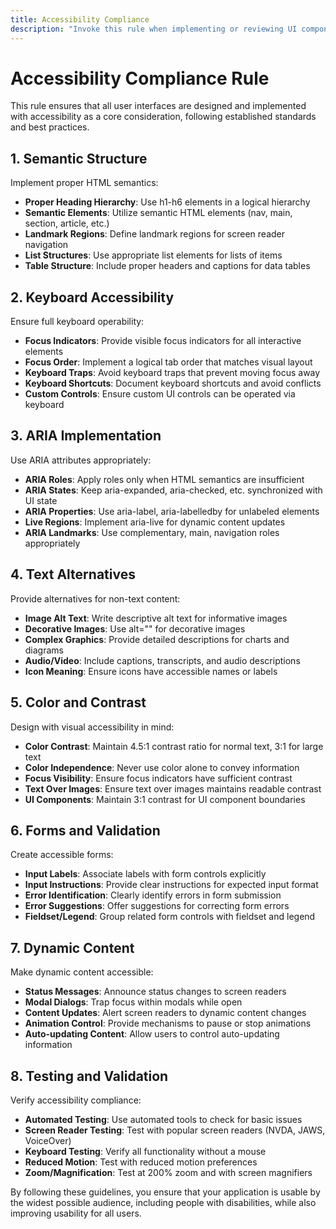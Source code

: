 ```yaml
---
title: Accessibility Compliance
description: "Invoke this rule when implementing or reviewing UI components to ensure accessibility compliance. It provides comprehensive guidelines for creating accessible interfaces that work for all users, regardless of abilities or assistive technologies."
---
```


# Accessibility Compliance Rule

This rule ensures that all user interfaces are designed and implemented with accessibility as a core consideration, following established standards and best practices.

## 1. Semantic Structure

Implement proper HTML semantics:

- **Proper Heading Hierarchy**: Use h1-h6 elements in a logical hierarchy
- **Semantic Elements**: Utilize semantic HTML elements (nav, main, section, article, etc.)
- **Landmark Regions**: Define landmark regions for screen reader navigation
- **List Structures**: Use appropriate list elements for lists of items
- **Table Structure**: Include proper headers and captions for data tables

## 2. Keyboard Accessibility

Ensure full keyboard operability:

- **Focus Indicators**: Provide visible focus indicators for all interactive elements
- **Focus Order**: Implement a logical tab order that matches visual layout
- **Keyboard Traps**: Avoid keyboard traps that prevent moving focus away
- **Keyboard Shortcuts**: Document keyboard shortcuts and avoid conflicts
- **Custom Controls**: Ensure custom UI controls can be operated via keyboard

## 3. ARIA Implementation

Use ARIA attributes appropriately:

- **ARIA Roles**: Apply roles only when HTML semantics are insufficient
- **ARIA States**: Keep aria-expanded, aria-checked, etc. synchronized with UI state
- **ARIA Properties**: Use aria-label, aria-labelledby for unlabeled elements
- **Live Regions**: Implement aria-live for dynamic content updates
- **ARIA Landmarks**: Use complementary, main, navigation roles appropriately

## 4. Text Alternatives

Provide alternatives for non-text content:

- **Image Alt Text**: Write descriptive alt text for informative images
- **Decorative Images**: Use alt="" for decorative images
- **Complex Graphics**: Provide detailed descriptions for charts and diagrams
- **Audio/Video**: Include captions, transcripts, and audio descriptions
- **Icon Meaning**: Ensure icons have accessible names or labels

## 5. Color and Contrast

Design with visual accessibility in mind:

- **Color Contrast**: Maintain 4.5:1 contrast ratio for normal text, 3:1 for large text
- **Color Independence**: Never use color alone to convey information
- **Focus Visibility**: Ensure focus indicators have sufficient contrast
- **Text Over Images**: Ensure text over images maintains readable contrast
- **UI Components**: Maintain 3:1 contrast for UI component boundaries

## 6. Forms and Validation

Create accessible forms:

- **Input Labels**: Associate labels with form controls explicitly
- **Input Instructions**: Provide clear instructions for expected input format
- **Error Identification**: Clearly identify errors in form submission
- **Error Suggestions**: Offer suggestions for correcting form errors
- **Fieldset/Legend**: Group related form controls with fieldset and legend

## 7. Dynamic Content

Make dynamic content accessible:

- **Status Messages**: Announce status changes to screen readers
- **Modal Dialogs**: Trap focus within modals while open
- **Content Updates**: Alert screen readers to dynamic content changes
- **Animation Control**: Provide mechanisms to pause or stop animations
- **Auto-updating Content**: Allow users to control auto-updating information

## 8. Testing and Validation

Verify accessibility compliance:

- **Automated Testing**: Use automated tools to check for basic issues
- **Screen Reader Testing**: Test with popular screen readers (NVDA, JAWS, VoiceOver)
- **Keyboard Testing**: Verify all functionality without a mouse
- **Reduced Motion**: Test with reduced motion preferences
- **Zoom/Magnification**: Test at 200% zoom and with screen magnifiers

By following these guidelines, you ensure that your application is usable by the widest possible audience, including people with disabilities, while also improving usability for all users. 